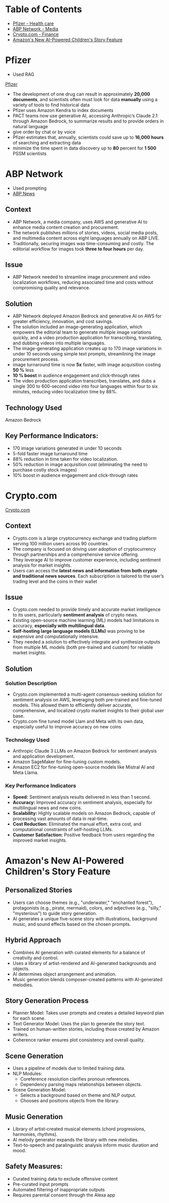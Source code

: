 # Table of Contents

- [Pfizer - Health care](#pfizer)
- [ABP Network - Media](#abp-network)  
- [Crypto.com - Finance](#cryptocom)
- [Amazon's New AI-Powered Children's Story Feature](#amazons-new-ai-powered-childrens-story-feature)


# Pfizer

* Used RAG

[Pfizer](https://aws.amazon.com/solutions/case-studies/pfizer-PACT-case-study/?did=cr_card&trk=cr_card)

* The development of one drug can result in approximately **20,000 documents**, and scientists often must look for data **manually** using a variety of tools to find historical data
* Pfizer uses Amazon Kendra to index documents
* PACT teams now use generative AI, accessing Anthropic’s Claude 2.1 through Amazon Bedrock, to summarize results and to provide orders in natural language
* give order by chat or by voice
* Pfizer estimates that, annually, scientists could save up to **16,000 hours** of searching and extracting data
* minimize the time spent in data discovery up to **80** percent for **1 500** PSSM scientists
  
# ABP Network

* Used prompting
* [ABP News](https://aws.amazon.com/solutions/case-studies/abp-network/?did=cr_card&trk=cr_card)

## Context

* ABP Network, a media company, uses AWS and generative AI to enhance media content creation and procurement.
* The network publishes millions of stories, videos, social media posts, and multimedia content across eight languages annually on ABP LIVE.
* Traditionally, securing images was time-consuming and costly. The editorial workflow for images took **three to four hours** per day.

## Issue

* ABP Network needed to streamline image procurement and video localization workflows, reducing associated time and costs without compromising quality and relevance.

## Solution

* ABP Network deployed Amazon Bedrock and generative AI on AWS for greater efficiency, innovation, and cost savings.
* The solution included an image-generating application, which empowers the editorial team to generate multiple image variations quickly, and a video production application for transcribing, translating, and dubbing videos into multiple languages.
* The image-generating application creates up to 170 image variations in under 10 seconds using simple text prompts, streamlining the image procurement process.
* image turnaround time is now **5x** faster, with image acquisition costing **50 %** less
* **10 % boost** in audience engagement and click-through rates
* The video production application transcribes, translates, and dubs a single 300 to 600-second video into four languages within four to six minutes, reducing video localization time by 88%.

## Technology Used

Amazon Bedrock

## Key Performance Indicators:

* 170 image variations generated in under 10 seconds
* 5-fold faster image turnaround time
* 88% reduction in time taken for video localization.
* 50% reduction in image acquisition cost (eliminating the need to purchase costly stock images)
* 10% boost in audience engagement and click-through rates

# Crypto.com

[Crypto.com](https://aws.amazon.com/solutions/case-studies/case-study-crypto/)

## Context

*   Crypto.com is a large cryptocurrency exchange and trading platform serving 100 million users across 90 countries.
*   The company is focused on driving user adoption of cryptocurrency through partnerships and a comprehensive service offering.
*   They leverage AI to improve customer experience, including sentiment analysis for market insights.
* Users can access the **latest news and information from both crypto and traditional news sources**. Each subscription is tailored to the user’s trading level and the coins in their wallet

## Issue

*   Crypto.com needed to provide timely and accurate market intelligence to its users, particularly **sentiment analysis** of crypto news.
*   Existing open-source machine learning (ML) models had limitations in accuracy, **especially with multilingual data**.
*   **Self-hosting large language models (LLMs)** was proving to be expensive and computationally intensive.
*   They needed a solution to effectively integrate and synthesize outputs from multiple ML models (both pre-trained and custom) for reliable market insights.

## Solution

### Solution Description

* Crypto.com implemented a multi-agent consensus-seeking solution for sentiment analysis on AWS, leveraging both pre-trained and fine-tuned models. This allowed them to efficiently deliver accurate, comprehensive, and localized crypto market insights to their global user base.
* Crypto.com fine tuned model Llam and Meta with its own data, especially useful to improve accuracy on new coins

### Technology Used

*   Anthropic Claude 3 LLMs on Amazon Bedrock for sentiment analysis and application development.
*   Amazon SageMaker for fine-tuning custom models.
*   Amazon EC2 for fine-tuning open-source models like Mistral AI and Meta Llama.

### Key Performance Indicators
*   **Speed:** Sentiment analysis results delivered in less than 1 second.
*   **Accuracy:** Improved accuracy in sentiment analysis, especially for multilingual news and new coins.
*   **Scalability:** Highly scalable models on Amazon Bedrock, capable of processing vast amounts of data in real-time.
*   **Cost Reduction:** Eliminated the manual effort, extra cost, and computational constraints of self-hosting LLMs.
*   **Customer Satisfaction:** Positive feedback from users regarding the improved market insights.


# Amazon's New AI-Powered Children's Story Feature

## Personalized Stories

* Users can choose themes (e.g., "underwater," "enchanted forest"), protagonists (e.g., pirate, mermaid), colors, and adjectives (e.g., "silly," "mysterious") to guide story generation.
* AI generates a unique five-scene story with illustrations, background music, and sound effects based on the chosen prompts.

## Hybrid Approach

* Combines AI generation with curated elements for a balance of creativity and control.
* Uses a library of artist-rendered and AI-generated backgrounds and objects.
* AI determines object arrangement and animation.
* Music generation blends composer-created patterns with AI-generated melodies.


## Story Generation Process

* Planner Model: Takes user prompts and creates a detailed keyword plan for each scene.
* Text Generator Model: Uses the plan to generate the story text.
* Trained on human-written stories, including those created by Amazon writers.
* Coherence ranker ensures plot consistency and overall quality.

## Scene Generation

* Uses a pipeline of models due to limited training data.
* NLP Modules:
  * Coreference resolution clarifies pronoun references.
  * Dependency parsing maps relationships between objects.
* Scene Generation Model:
  * Selects a background based on theme and NLP output.
  * Chooses and positions objects from the library.

## Music Generation

* Library of artist-created musical elements (chord progressions, harmonies, rhythms).
* AI melody generator expands the library with new melodies.
* Text-to-speech and paralinguistic analysis inform music duration and mood.

## Safety Measures:

* Curated training data to exclude offensive content
* Pre-curated input prompts
* Automated filtering of inappropriate outputs
* Requires parental consent through the Alexa app


